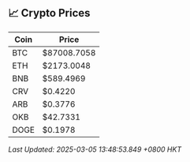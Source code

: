 ## 📈 Crypto Prices

| Coin | Price |
| ---- | ----- |
| BTC | $87008.7058 |
| ETH | $2173.0048 |
| BNB | $589.4969 |
| CRV | $0.4220 |
| ARB | $0.3776 |
| OKB | $42.7331 |
| DOGE | $0.1978 |

_Last Updated: 2025-03-05 13:48:53.849 +0800 HKT_